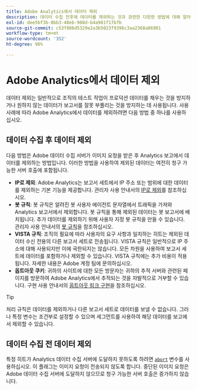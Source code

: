 ```yaml
---
title: Adobe Analytics에서 데이터 제외
description: 데이터 수집 전후에 데이터를 제외하는 것과 관련한 다양한 방법에 대해 알아봅니다.
exl-id: dee5bf3b-8bb3-48eb-908d-b4a981f17bfb
source-git-commit: c53f886d5329e2a3b5023f9396c3aa2360a86901
workflow-type: tm+mt
source-wordcount: '352'
ht-degree: 96%

---
```


# Adobe Analytics에서 데이터 제외

데이터 제외는 일반적으로 조직의 테스트 작업이 프로덕션 데이터를 채우는 것을 방지하거나 원하지 않는 데이터가 보고서를 잘못 부풀리는 것을 방지하는 데 사용됩니다. 사용 사례에 따라 Adobe Analytics에서 데이터를 제외하려면 다음 방법 중 하나를 사용하십시오.

## 데이터 수집 후 데이터 제외

다음 방법은 Adobe 데이터 수집 서버가 이미지 요청을 받은 후 Analytics 보고에서 데이터를 제외하는 방법입니다. 이러한 방법을 사용하여 제외된 데이터는 여전히 청구 가능한 서버 호출에 포함됩니다.

* **IP로 제외**: Adobe Analytics는 보고서 세트에서 IP 주소 또는 범위에 대한 데이터를 제외하는 기본 기능을 제공합니다. 관리자 사용 안내서의 [IP로 제외](/help/admin/admin/exclude-ip.md)를 참조하십시오.
* **봇 규칙**: 봇 규칙은 알려진 봇 사용자 에이전트 문자열에서 트래픽을 가져와 Analytics 보고서에서 제외합니다. 봇 규칙을 통해 제외된 데이터는 봇 보고서에 배치됩니다. 추가 데이터를 제외하기 위해 사용자 지정 봇 규칙을 만들 수 있습니다. 관리자 사용 안내서의 [봇 규칙](/help/admin/admin/c-manage-report-suites/c-edit-report-suites/general/bot-removal/bot-rules.md)을 참조하십시오.
* **VISTA 규칙**: 조직의 필요에 따라 사용자의 요구 사항과 일치하는 히트는 제외된 데이터 수신 전용의 다른 보고서 세트로 전송됩니다. VISTA 규칙은 일반적으로 IP 주소에 대해 사용되지만 이에 국한되지는 않습니다. 모든 차원을 사용하여 보고서 세트에 데이터를 포함하거나 제외할 수 있습니다. VISTA 규칙에는 추가 비용이 적용됩니다. 자세한 내용은 Adobe 계정 팀에 문의하십시오.
* **옵트아웃 쿠키**: 귀하의 사이트에 대한 모든 방문자는 귀하의 추적 서버와 관련된 페이지를 방문하여 Adobe Analytics에서 추적되는 것을 자발적으로 거부할 수 있습니다. 구현 사용 안내서의 [옵트아웃 링크 구현](/help/implement/js/opt-out.md)을 참조하십시오.

>[!TIP]
>
>처리 규칙은 데이터를 제외하거나 다른 보고서 세트로 데이터를 보낼 수 없습니다. 그러나 특정 변수는 조건부로 설정할 수 있으며 세그먼트를 사용하여 해당 데이터를 보고에서 제외할 수 있습니다.

## 데이터 수집 전 데이터 제외

특정 히트가 Analytics 데이터 수집 서버에 도달하지 못하도록 하려면 [`abort`](/help/implement/vars/config-vars/abort.md) 변수를 사용하십시오. 이 플래그는 이미지 요청이 전송되지 않도록 합니다. 중단된 이미지 요청은 Adobe 데이터 수집 서버에 도달하지 않으므로 청구 가능한 서버 호출은 증가하지 않습니다.
